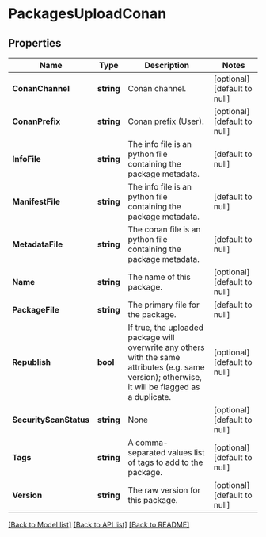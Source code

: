 # PackagesUploadConan

## Properties
Name | Type | Description | Notes
------------ | ------------- | ------------- | -------------
**ConanChannel** | **string** | Conan channel. | [optional] [default to null]
**ConanPrefix** | **string** | Conan prefix (User). | [optional] [default to null]
**InfoFile** | **string** | The info file is an python file containing the package metadata. | [default to null]
**ManifestFile** | **string** | The info file is an python file containing the package metadata. | [default to null]
**MetadataFile** | **string** | The conan file is an python file containing the package metadata. | [default to null]
**Name** | **string** | The name of this package. | [optional] [default to null]
**PackageFile** | **string** | The primary file for the package. | [default to null]
**Republish** | **bool** | If true, the uploaded package will overwrite any others with the same attributes (e.g. same version); otherwise, it will be flagged as a duplicate. | [optional] [default to null]
**SecurityScanStatus** | **string** | None | [optional] [default to null]
**Tags** | **string** | A comma-separated values list of tags to add to the package. | [optional] [default to null]
**Version** | **string** | The raw version for this package. | [optional] [default to null]

[[Back to Model list]](../README.md#documentation-for-models) [[Back to API list]](../README.md#documentation-for-api-endpoints) [[Back to README]](../README.md)


